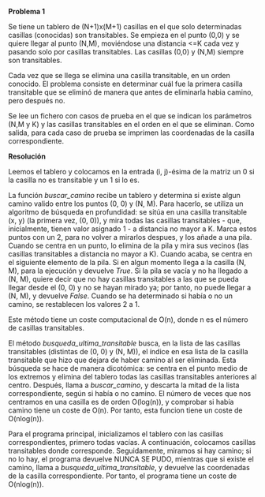 **Problema 1**

Se tiene un tablero de (N+1)x(M+1) casillas en el que solo 
determinadas casillas (conocidas) son transitables. Se empieza en el punto
(0,0) y se quiere llegar al punto (N,M), moviéndose una distancia
<=K cada vez y pasando solo por casillas transitables.
Las casillas (0,0) y (N,M) siempre son transitables.

Cada vez que se llega se elimina una casilla
transitable, en un orden conocido. El problema consiste en determinar
cuál fue la primera casilla transitable que se eliminó
de manera que antes de eliminarla habia camino,
pero después no.

Se lee un fichero con casos de prueba en el que se indican
los parámetros (N,M y K) y las casillas transitables
en el orden en el que se eliminan. Como salida, para cada caso
de prueba se imprimen las coordenadas de la casilla correspondiente.

**Resolución**

Leemos el tablero y colocamos en la entrada (i, j)-ésima de la matriz
un 0 si la casilla no es transitable y un 1 si lo es.

La función *buscar_camino* recibe un tablero y determina si existe algun camino valido entre los puntos
(0, 0) y (N, M). Para hacerlo, se utiliza un algoritmo de búsqueda en profundidad: se sitúa en una casilla transitable (x, y) (la
primera vez, (0, 0)), y mira todas las casillas transitables - que, inicialmente, tienen valor asignado
1 - a distancia no mayor a K. Marca estos puntos con un 2, para no volver a mirarlos despues, y
los añade a una pila. Cuando se centra en un punto, lo elimina de la pila y mira sus vecinos (las
casillas transitables a distancia no mayor a K). Cuando acaba, se centra en el siguiente elemento
de la pila. Si en algun momento llega a la casilla (N, M), para la ejecución y devuelve *True*. Si
la pila se vacía y no ha llegado a (N, M), quiere decir que no hay casillas transitables a las que
se pueda llegar desde el (0, 0) y no se hayan mirado ya; por tanto, no puede llegar a (N, M), y
devuelve *False*. Cuando se ha determinado si había o no un camino, se restablecen los valores
2 a 1. 

Este método tiene un coste computacional de O(n), donde n es el número de casillas transitables.

El método *busqueda_ultima_transitable* busca, en la lista de las casillas transitables (distintas
de (0, 0) y (N, M)), el índice en esa lista de la casilla transitable que hizo que dejara de haber
camino al ser eliminada. Esta búsqueda se hace de manera dicotómica: se centra en el punto
medio de los extremos y elimina del tablero todas las casillas transitables anteriores al centro.
Después, llama a *buscar_camino*, y descarta la mitad de la lista correspondiente, según si había
o no camino. El número de veces que nos centramos en una casilla es de orden O(log(n)), y comprobar si había camino tiene un coste de O(n). Por tanto, esta funcion tiene un coste de O(nlog(n)).

Para el programa principal, inicializamos el tablero con las casillas correspondientes, primero todas vacías. A continuación, colocamos casillas transitables donde corresponde. Seguidamente, miramos si hay camino;
si no lo hay, el programa devuelve NUNCA SE PUDO, mientras que si existe el camino, llama a
*busqueda_ultima_transitable*, y devuelve las coordenadas de la casilla correspondiente. Por tanto, el programa tiene un coste de O(nlog(n)).
